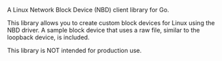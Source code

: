 A Linux Network Block Device (NBD) client library for Go.

This library allows you to create custom block devices for Linux using
the NBD driver. A sample block device that uses a raw file, similar to the
loopback device, is included.

This library is NOT intended for production use.
